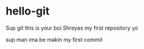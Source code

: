 # hello-git
Sup git this is your boi Shreyas
my first repository 
yo


sup man ima be makin my first commit
